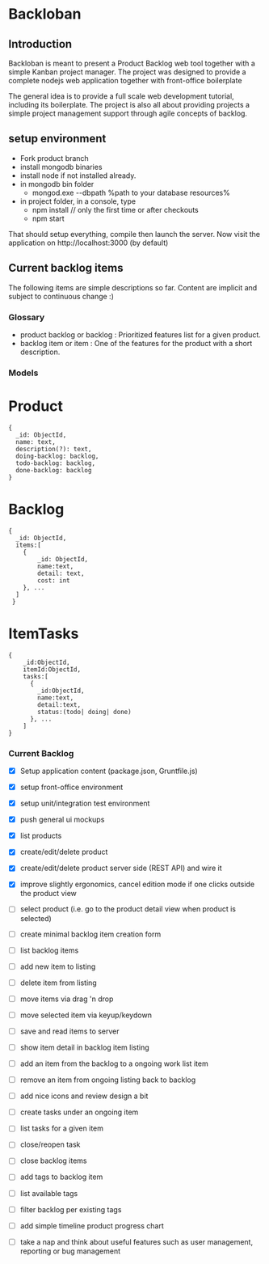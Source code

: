 # Backloban

## Introduction
Backloban is meant to present a Product Backlog web tool together with a simple Kanban project manager. 
The project was designed to provide a complete nodejs web application together with front-office boilerplate 

The general idea is to provide a full scale web development tutorial, including its boilerplate. The project is also
all about providing projects a simple project management support through agile concepts of backlog.

## setup environment
* Fork product branch
* install mongodb binaries
* install node if not installed already.
* in mongodb bin folder
    * mongod.exe --dbpath %path to your database resources%
* in project folder, in a console, type
    * npm install // only the first time or after checkouts
    * npm start

That should setup everything, compile then launch the server. Now visit the application on http://localhost:3000 (by default)

## Current backlog items
The following items are simple descriptions so far. Content are implicit and subject to continuous change :)

### Glossary
*  product backlog or backlog : Prioritized features list for a given product. 
*  backlog item or item : One of the features for the product with a short description.

### Models

# Product
    {
      _id: ObjectId,
      name: text,
      description(?): text,
      doing-backlog: backlog, 
      todo-backlog: backlog,
      done-backlog: backlog
    }

# Backlog
    {
      _id: ObjectId,
      items:[
        {
            _id: ObjectId,
            name:text,
            detail: text,
            cost: int
        }, ...
      ]
     }

# ItemTasks 
    {
        _id:ObjectId,
        itemId:ObjectId,
        tasks:[
          {
            _id:ObjectId,
            name:text,
            detail:text,
            status:(todo| doing| done)
          }, ...
        ]
    }

### Current Backlog 
* [X] Setup application content (package.json, Gruntfile.js)
* [X] setup front-office environment
* [X] setup unit/integration test environment 
* [X] push general ui mockups
* [X] list products
* [X] create/edit/delete product
* [X] create/edit/delete product server side (REST API) and wire it
* [X] improve slightly ergonomics, cancel edition mode if one clicks outside the product view
* [ ] select product (i.e. go to the product detail view when product is selected)
* [ ] create minimal backlog item creation form
* [ ] list backlog items
* [ ] add new item to listing
* [ ] delete item from listing
* [ ] move items via drag 'n drop
* [ ] move selected item via keyup/keydown
* [ ] save and read items to server
* [ ] show item detail in backlog item listing
* [ ] add an item from the backlog to a ongoing work list item
* [ ] remove an item from ongoing listing back to backlog
* [ ] add nice icons and review design a bit
* [ ] create tasks under an ongoing item
* [ ] list tasks for a given item
* [ ] close/reopen task
* [ ] close backlog items
* [ ] add tags to backlog item
* [ ] list available tags 
* [ ] filter backlog per existing tags
* [ ] add simple timeline product progress chart
* [ ] take a nap and think about useful features such as user management, reporting or bug management




